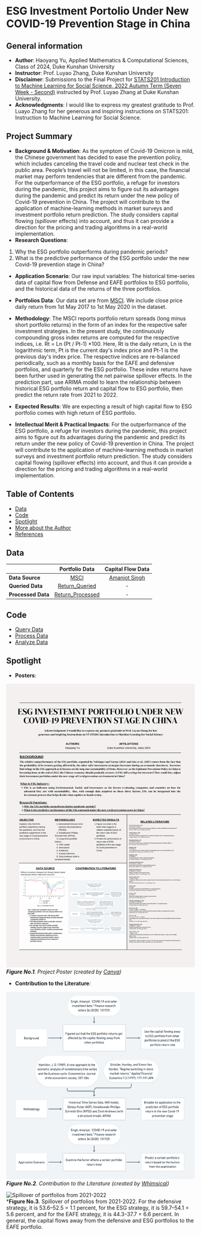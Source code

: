 # ESG Investment Portolio Under New COVID-19 Prevention Stage in China

## General information
- **Author**: Haoyang Yu, Applied Mathematics & Computational Sciences, Class of 2024, Duke Kunshan University
- **Instructor**: Prof. Luyao Zhang, Duke Kunshan University
- **Disclaimer**: Submissions to the Final Project for [STATS201 Introduction to Machine Learning for Social Science, 2022 Autumn Term (Seven Week - Second)](https://ms.pubpub.org/) instructed by Prof. Luyao Zhang at Duke Kunshan University.
- **Acknowledgments**: I would like to express my greatest gratitude to Prof. Luayo Zhang for her generous and inspiring instructions on STATS201: Instruction to Machine Learning for Social Science.
## Project Summary
- **Background & Motivation**:
As the symptom of Covid-19 Omicron is mild, the Chinese government has decided to ease the prevention policy, which includes canceling the travel code and nuclear test check in the public area. People’s travel will not be limited, in this case, the financial market may perform tendencies that are different from the pandemic. For the outperformance of the ESG portfolio, a refuge for investors during the pandemic, this project aims to figure out its advantages during the pandemic and predict its return under the new policy of Covid-19 prevention in China. The project will contribute to the application of machine-learning methods in market surveys and investment portfolio return prediction. The study considers capital flowing (spillover effects) into account, and thus it can provide a direction for the pricing and trading algorithms in a real-world implementation.
- **Research Questions**:
1.	Why the ESG portfolio outperforms during pandemic periods?
2.	What is the predictive performance of the ESG portfolio under the new Covid-19 prevention stage in China?
- **Application Scenario**: 
Our raw input variables: The historical time-series data of capital flow from Defense and EAFE portfolios to ESG portfolio, and the historical data of the returns of the three portfolios.
- **Portfolios Data**: Our data set are from [MSCI](https://www.msci.com/). We include close price daily return from 1st May 2017 to 1st May 2020 in the dataset.
- **Methodology**: 
The MSCI reports portfolio return spreads (long minus short portfolio returns) in the form of an index for the respective safer investment strategies. In the present study, the continuously compounding gross index returns are computed for the respective indices, i.e. Rt = Ln (Pt / Pt-1) *100. Here, Rt is the daily return, Ln is the logarithmic term, Pt is the current day's index price and Pt-1 is the previous day's index price. The respective indices are re-balanced periodically, such as a monthly basis for the EAFE and defensive portfolios, and quarterly for the ESG portfolio. These index returns have been further used in generating the net pairwise spillover effects.
In the prediction part, use ARIMA model to learn the relationship between historical ESG portfolio return and capital flow to ESG portfolio, then predict the return rate from 2021 to 2022.

- **Expected Results**: 
We are expecting a result of high capital flow to ESG portfolio comes with high return of ESG portfolio.

- **Intellectual Merit & Practical Impacts**: 
For the outperformance of the ESG portfolio, a refuge for investors during the pandemic, this project aims to figure out its advantages during the pandemic and predict its return under the new policy of Covid-19 prevention in China. The project will contribute to the application of machine-learning methods in market surveys and investment portfolio return prediction. The study considers capital flowing (spillover effects) into account, and thus it can provide a direction for the pricing and trading algorithms in a real-world implementation.

## Table of Contents
- [Data](https://github.com/Rising-Stars-by-Sunshine/Final_STATS201_Haoyang#data)
- [Code](https://github.com/Rising-Stars-by-Sunshine/Final_STATS201_Haoyang#code)
- [Spotlight](https://github.com/Rising-Stars-by-Sunshine/Final_STATS201_Haoyang#spotlight)
- [More about the Author](https://github.com/Rising-Stars-by-Sunshine/Final_STATS201_Haoyang#more-about-the-author)
- [References](https://github.com/Rising-Stars-by-Sunshine/Final_STATS201_Haoyang#references)

## Data
|                    |                                                    **Portfolio Data**                                                   |                       **Capital Flow Data**                      |
|--------------------|:----------------------------------------------------------------------------------------------------------------------------:|:----------------------------------------------------------------:|
| **Data Source**    |                       [MSCI](https://www.msci.com/)                       | [Amanjot Singh](https://www.sciencedirect.com/science/article/pii/S1544612320307583#sec0006) |
| **Queried Data**   |   [Return_Queried](https://github.com/Rising-Stars-by-Sunshine/YutongQuan_STATS201_FinalProject/blob/main/data/Queried_Data)   |                                 -                                |
| **Processed Data** | [Return_Processed](https://github.com/Rising-Stars-by-Sunshine/YutongQuan_STATS201_FinalProject/tree/main/data/Processed_Data) |                                 -                                |

## Code
- [Query Data]()
- [Process Data]()
- [Analyze Data]()

## Spotlight
- **Posters**:

![poster](https://github.com/Rising-Stars-by-Sunshine/Final_STATS201_Haoyang/blob/main/spotlight/Poster.png)
***Figure No.1**. Project Poster (created by [Canva](https://www.canva.com/design/DAFT-dVPBOM/fzR4WbsJPm6xCImV6BYMOA/view?utm_content=DAFT-dVPBOM&utm_campaign=designshare&utm_medium=link2&utm_source=sharebutton))*

- **Contribution to the Literature**:

<img src="https://github.com/Rising-Stars-by-Sunshine/Final_STATS201_Haoyang/blob/main/spotlight/Contribution%20to%20the%20Literature.png" height="500" alt="Contribution to Literature"/><br/>
***Figure No.2**. Contribution to the Literature (created by [Whimsical](https://whimsical.com))*

<img src="https://github.com/Rising-Stars-by-Sunshine/Final_STATS201_Haoyang/blob/main/spotlight/Spillover17-21.png" height="300" alt="Spillover of portfolios from 2021-2022"/><br/>
***Figure No.3**. Spillover of portfolios from 2021-2022. For the defensive strategy, it is 53.6–52.5 = 1.1 percent, for the ESG strategy, it is 59.7–54.1 = 5.6 percent, and for the EAFE strategy, it is 44.3–37.7 = 6.6 percent. In general, the capital flows away from the defensive and ESG portfolios to the EAFE portfolio.
